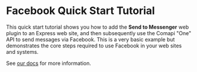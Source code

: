 # Facebook Quick Start Tutorial
This quick start tutorial shows you how to add the **Send to Messenger** web plugin to an Express web site, and then subsequently use the Comapi "One" API to send messages via Facebook. This is a very basic example but demonstrates the core steps required to use Facebook in your web sites and systems.

See [our docs](http://docs.comapi.com) for more information.
